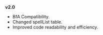 **v2.0**

- BfA Compatibility.
- Changed spellList table.
- Improved code readability and efficiency.
